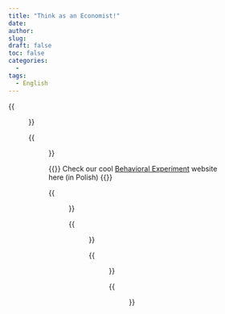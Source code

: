 ```yaml
---
title: "Think as an Economist!"
date: 
author: 
slug: 
draft: false
toc: false
categories:
  - 
tags:
  - English
---
```


{{<figure src="https://scontent-msp1-1.xx.fbcdn.net/v/t1.6435-9/253859398_3114159365523033_100652681511087426_n.jpg?_nc_cat=105&ccb=1-5&_nc_sid=0debeb&_nc_ohc=TqJrVNysAGQAX-Su_K2&_nc_ht=scontent-msp1-1.xx&oh=5bbf300da8d502b4960b106cbb3cb600&oe=61AEB7D7" title="Professor Ted Bergstrom's office, UCSB" caption="The one who always helps and encourages me to explore in Economics">}}

{{<figure src="https://scontent-msp1-1.xx.fbcdn.net/v/t1.6435-9/252605365_3114154685523501_6763232915870484124_n.jpg?_nc_cat=109&ccb=1-5&_nc_sid=0debeb&_nc_ohc=1ohBdus6H1kAX_gr_l9&_nc_ht=scontent-msp1-1.xx&oh=ddd7b859a62630e51c0e5971982413da&oe=61AECE8D" title="SIR Model" caption="Here I set total Population = 1000 and 1 Infected initially, along with contact rate = 0.2 and mean recovery rate = 0.1.">}}
  
{{<block class="note">}}
Check our cool [Behavioral Experiment](https://www.profitest.pl/s/42740/kinsvbmt) website here (in Polish)![]()
{{<end>}}
  
  
 {{<figure src="https://scontent-msp1-1.xx.fbcdn.net/v/t1.6435-9/253234143_3114156232190013_8597619294450190877_n.jpg?_nc_cat=110&ccb=1-5&_nc_sid=0debeb&_nc_ohc=971RJsy08ZEAX-l60lz&_nc_ht=scontent-msp1-1.xx&oh=e920d00049e580275e282f3ed623ae2b&oe=61ABBBF6" 
             title="A selfish 'Dictator' " caption="Decisions and budget lines from one subject who took our online behavioral experiment.">}}
  

  
 {{<figure src="https://scontent-msp1-1.xx.fbcdn.net/v/t39.30808-6/263018896_3133618300243806_3682125815344229482_n.jpg?_nc_cat=110&ccb=1-5&_nc_sid=0debeb&_nc_ohc=Bod6yUtj6xIAX8o-5Qp&_nc_ht=scontent-msp1-1.xx&oh=0f75788ff2db83621a506f5d5dca4000&oe=61ACF608" caption="By applying DID method, it seems like the vaccine booster shots indeed help England reduce COVID new cases, compared with North Ireland.">}}
  

  

  {{<figure src="https://scontent-msp1-1.xx.fbcdn.net/v/t1.6435-9/253970944_3114158282189808_3994663575708885490_n.jpg?_nc_cat=107&ccb=1-5&_nc_sid=0debeb&_nc_ohc=xOM_bpPktT8AX9jZtpW&_nc_ht=scontent-msp1-1.xx&oh=065e47183eae18d35067c36b5c333a43&oe=61AAFD5D"  
            title="Be careful as gamers, ALWAYS!!" >}}
  

  {{<figure src="https://scontent-msp1-1.xx.fbcdn.net/v/t1.6435-9/253261013_3114158185523151_9074489014432403055_n.jpg?_nc_cat=105&ccb=1-5&_nc_sid=0debeb&_nc_ohc=A9JblO-uwRIAX_7gCeI&_nc_ht=scontent-msp1-1.xx&oh=1ea14869204f32d09cb8fcc891b5cef9&oe=61AE01BF" title="Two gifts that Professor Bergstrom sent me before the campus shut down due to COVID-19." caption="My Game Theory textbook was as green as an avocado.">}}
  

  
